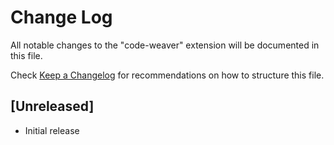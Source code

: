 # Change Log

All notable changes to the "code-weaver" extension will be documented in this file.

Check [Keep a Changelog](http://keepachangelog.com/) for recommendations on how to structure this file.

## [Unreleased]

- Initial release